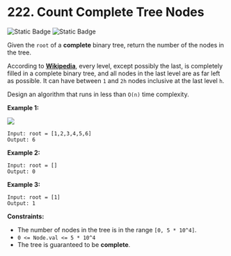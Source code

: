 # 222. Count Complete Tree Nodes
![Static Badge](https://img.shields.io/badge/Easy-gray)
![Static Badge](https://img.shields.io/badge/python-3670A0?style=for-the-badge&logo=python&logoColor=ffdd54)

Given the `root` of a **complete** binary tree, return the number of the nodes in the tree.

According to **[Wikipedia](http://en.wikipedia.org/wiki/Binary_tree#Types_of_binary_trees)**, every level, except possibly the last, is completely filled in a complete binary tree, and all nodes in the last level are as far left as possible. It can have between `1` and `2h` nodes inclusive at the last level `h`.

Design an algorithm that runs in less than `O(n)` time complexity.

**Example 1:**

<img src="https://assets.leetcode.com/uploads/2021/01/14/complete.jpg" />

```
Input: root = [1,2,3,4,5,6]
Output: 6

```

**Example 2:**

```
Input: root = []
Output: 0

```

**Example 3:**

```
Input: root = [1]
Output: 1

```

**Constraints:**

- The number of nodes in the tree is in the range `[0, 5 * 10^4]`.
- `0 <= Node.val <= 5 * 10^4`
- The tree is guaranteed to be **complete**.